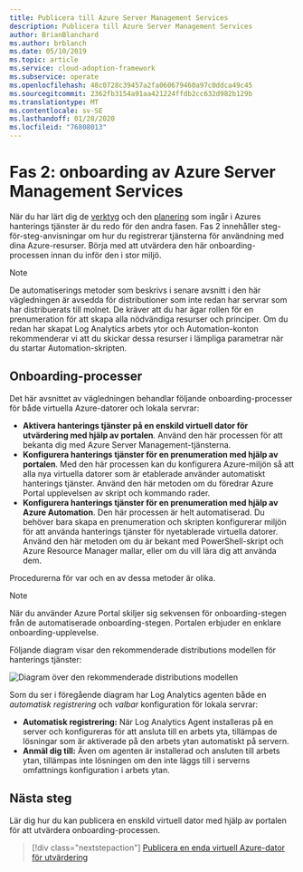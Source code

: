```yaml
---
title: Publicera till Azure Server Management Services
description: Publicera till Azure Server Management Services
author: BrianBlanchard
ms.author: brblanch
ms.date: 05/10/2019
ms.topic: article
ms.service: cloud-adoption-framework
ms.subservice: operate
ms.openlocfilehash: 48c0728c39457a2fa060679460a97c0ddca49c45
ms.sourcegitcommit: 2362fb3154a91aa421224ffdb2cc632d982b129b
ms.translationtype: MT
ms.contentlocale: sv-SE
ms.lasthandoff: 01/28/2020
ms.locfileid: "76808013"
---
```

# <a name="phase-2-onboarding-azure-server-management-services"></a>Fas 2: onboarding av Azure Server Management Services

När du har lärt dig de [verktyg](./tools-services.md) och den [planering](./prerequisites.md) som ingår i Azures hanterings tjänster är du redo för den andra fasen. Fas 2 innehåller steg-för-steg-anvisningar om hur du registrerar tjänsterna för användning med dina Azure-resurser. Börja med att utvärdera den här onboarding-processen innan du inför den i stor miljö.

> [!NOTE]
> De automatiserings metoder som beskrivs i senare avsnitt i den här vägledningen är avsedda för distributioner som inte redan har servrar som har distribuerats till molnet. De kräver att du har ägar rollen för en prenumeration för att skapa alla nödvändiga resurser och principer. Om du redan har skapat Log Analytics arbets ytor och Automation-konton rekommenderar vi att du skickar dessa resurser i lämpliga parametrar när du startar Automation-skripten.

## <a name="onboarding-processes"></a>Onboarding-processer

Det här avsnittet av vägledningen behandlar följande onboarding-processer för både virtuella Azure-datorer och lokala servrar:

- **Aktivera hanterings tjänster på en enskild virtuell dator för utvärdering med hjälp av portalen**. Använd den här processen för att bekanta dig med Azure Server Management-tjänsterna.
- **Konfigurera hanterings tjänster för en prenumeration med hjälp av portalen**. Med den här processen kan du konfigurera Azure-miljön så att alla nya virtuella datorer som är etablerade använder automatiskt hanterings tjänster. Använd den här metoden om du föredrar Azure Portal upplevelsen av skript och kommando rader.
- **Konfigurera hanterings tjänster för en prenumeration med hjälp av Azure Automation**. Den här processen är helt automatiserad. Du behöver bara skapa en prenumeration och skripten konfigurerar miljön för att använda hanterings tjänster för nyetablerade virtuella datorer. Använd den här metoden om du är bekant med PowerShell-skript och Azure Resource Manager mallar, eller om du vill lära dig att använda dem.

Procedurerna för var och en av dessa metoder är olika.

> [!NOTE]
> När du använder Azure Portal skiljer sig sekvensen för onboarding-stegen från de automatiserade onboarding-stegen. Portalen erbjuder en enklare onboarding-upplevelse.

Följande diagram visar den rekommenderade distributions modellen för hanterings tjänster:

![Diagram över den rekommenderade distributions modellen](./media/recommended-deployment.png)

Som du ser i föregående diagram har Log Analytics agenten både en *automatisk registrering* och *valbar* konfiguration för lokala servrar:

- **Automatisk registrering:** När Log Analytics Agent installeras på en server och konfigureras för att ansluta till en arbets yta, tillämpas de lösningar som är aktiverade på den arbets ytan automatiskt på servern.
- **Anmäl dig till:** Även om agenten är installerad och ansluten till arbets ytan, tillämpas inte lösningen om den inte läggs till i serverns omfattnings konfiguration i arbets ytan.

## <a name="next-steps"></a>Nästa steg

Lär dig hur du kan publicera en enskild virtuell dator med hjälp av portalen för att utvärdera onboarding-processen.

> [!div class="nextstepaction"]
> [Publicera en enda virtuell Azure-dator för utvärdering](./onboard-single-vm.md)
